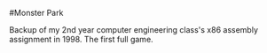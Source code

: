 #Monster Park

Backup of my 2nd year computer engineering class's x86 assembly assignment in 1998. The first full game.
